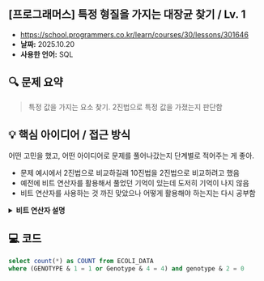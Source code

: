 ## [프로그래머스] 특정 형질을 가지는 대장균 찾기 / Lv. 1

- https://school.programmers.co.kr/learn/courses/30/lessons/301646
- **날짜:** 2025.10.20
- **사용한 언어:** SQL

## 🔍 문제 요약

> 특정 값을 가지는 요소 찾기. 2진법으로 특정 값을 가졌는지 판단함
> 

## 💡 핵심 아이디어 / 접근 방식

어떤 고민을 했고, 어떤 아이디어로 문제를 풀어나갔는지 단계별로 적어주는 게 좋아.

- 문제 예시에서 2진법으로 비교하길래 10진법을 2진법으로 비교하려고 했음
- 예전에 비트 연산자를 활용해서 풀었던 기억이 있는데 도저히 기억이 나지 않음
- 비트 연산자를 사용하는 것 까진 맞았으나 어떻게 활용해야 하는지는 다시 공부함

<details>
  <summary><b>비트 연산자 설명</b></summary>
  
  ### 🚦 **비유: 형질은 '스위치', GENOTYPE은 '스위치 판'** 🚦
    
  음... 현우네 집 방에 **스위치 4개짜리 스위치 판**이 있다고 생각해보자.
  각 스위치는 특정 "형질"을 나타내고, 이 스위치들이 켜져 있는지(1) 꺼져 있는지(0)에 따라 방의 상태(대장균의 형질)가 결정되는 거야.
  
  - 맨 오른쪽 스위치: **1번 형질** (값 1)
  - 오른쪽에서 두 번째 스위치: **2번 형질** (값 2)
  - 오른쪽에서 세 번째 스위치: **3번 형질** (값 4)
  - 오른쪽에서 네 번째 스위치: **4번 형질** (값 8)
  (나중에 더 생길 수도 있고, 보통 2의 n제곱으로 숫자가 커져!)
  
  GENOTYPE은 이 스위치들의 **조합을 10진수 숫자로 표현한 것**이라고 보면 돼.
  
  예를 들어,
  
  - **GENOTYPE이 5**라고 해보자.
      - 5를 2진수로 바꾸면 `101` 이야. (4 + 0 + 1)
      - 이건 **3번 스위치 켜짐(1)**, **2번 스위치 꺼짐(0)**, **1번 스위치 켜짐(1)** 상태인 거야.
      - 즉, 1번 형질과 3번 형질을 가지고 있다는 뜻!
  - **GENOTYPE이 6**이라고 해보자.
      - 6을 2진수로 바꾸면 `110` 이야. (4 + 2 + 0)
      <!-- - 이건 **3번 스위치 켜짐(1)**, **2번 스위치 켜짐(1)**, **1번 스위치 꺼짐(0)** 상태인 거야. -->
      - 즉, 2번 형질과 3번 형질을 가지고 있다는 뜻!
  
  ### 🤔 **이제 `&` (비트 AND) 연산자가 하는 일을 알아보자!** 🤔
  
  `&`는 두 숫자의 비트들을 **각각 비교해서, 둘 다 켜져(1) 있어야만 결과가 켜짐(1)이 되는 연산자**야.
  우리는 이 `&` 연산자를 이용해서 "특정 스위치가 켜져 있는지"를 확인하는 데 쓸 거야.
  
  ### 1. **1번 형질(값 1)이 켜져 있는지 확인하는 법:** `GENOTYPE & 1 = 1`
  
  - 우리는 **맨 오른쪽 스위치(값 1)**만 궁금해.
  - 그러면 `GENOTYPE` 숫자와 `1`이라는 숫자를 `&` 연산하는 거야.
      - 숫자 `1`은 2진수로 `001` (다른 스위치는 다 꺼짐!)
  - **예시 1: GENOTYPE이 5 (이진수 `101`)**
      
      ```
        101 (GENOTYPE 5)
      & 001 (확인하고 싶은 1번 형질)
      -----
        001 (결과 1)
      
      ```
      
      - 결과가 1이 나왔어! 이건 `GENOTYPE`의 맨 오른쪽 스위치도 켜져 있었다는 뜻이야.
      - 즉, "1번 형질을 가지고 있다!"
  - **예시 2: GENOTYPE이 6 (이진수 `110`)**
      
      ```
        110 (GENOTYPE 6)
      & 001 (확인하고 싶은 1번 형질)
      -----
        000 (결과 0)
      
      ```
      
      - 결과가 0이 나왔어! 이건 `GENOTYPE`의 맨 오른쪽 스위치가 꺼져 있었다는 뜻이야.
      - 즉, "1번 형질을 가지고 있지 않다!"
  
  ### 2. **2번 형질(값 2)이 켜져 있는지 확인하는 법:** `GENOTYPE & 2 = 2`
  
  - 이번에는 **오른쪽에서 두 번째 스위치(값 2)**만 궁금해.
  - 숫자 `2`는 2진수로 `010` (다른 스위치는 다 꺼짐!)
  - **예시: GENOTYPE이 6 (이진수 `110`)**
      
      ```
        110 (GENOTYPE 6)
      & 010 (확인하고 싶은 2번 형질)
      -----
        010 (결과 2)
      
      ```
      
      - 결과가 2가 나왔어! "2번 형질을 가지고 있다!"
  
  ### 3. **3번 형질(값 4)이 켜져 있는지 확인하는 법:** `GENOTYPE & 4 = 4`
  
  - 이번에는 **오른쪽에서 세 번째 스위치(값 4)**만 궁금해.
  - 숫자 `4`는 2진수로 `100` (다른 스위치는 다 꺼짐!)
  - **예시: GENOTYPE이 5 (이진수 `101`)**
      
      ```
        101 (GENOTYPE 5)
      & 100 (확인하고 싶은 3번 형질)
      -----
        100 (결과 4)
      
      ```
      
      - 결과가 4가 나왔어! "3번 형질을 가지고 있다!"
  
  ### 🔍 **문제 조건 다시 보기** 🔍
  
  이제 문제의 조건을 다시 보자.
  
  - **"2번 형질을 보유하지 않으면서"**:
      - 2번 형질의 값은 2 (이진수 `010`)
      - 가지고 있지 않다는 건, 이 스위치가 꺼져 있다는 뜻이야.
      - 그래서 `GENOTYPE & 2 = 0` (2랑 AND 했을 때 결과가 0이어야 해!)
  - **"1번 형질 또는 3번 형질을 보유한"**:
      - 1번 형질의 값은 1 (이진수 `001`)
      - 3번 형질의 값은 4 (이진수 `100`)
      - `OR`이니까 둘 중 하나라도 켜져 있으면 돼!
      - `GENOTYPE & 1 = 1` (1번 스위치 켜짐)
      - `GENOTYPE & 4 = 4` (3번 스위치 켜짐)
      - 둘을 묶어서 `(GENOTYPE & 1 = 1 OR GENOTYPE & 4 = 4)` 이렇게 쓰는 거지!
</details>
    
    

## 💻 코드

```sql
select count(*) as COUNT from ECOLI_DATA 
where (GENOTYPE & 1 = 1 or Genotype & 4 = 4) and genotype & 2 = 0
```